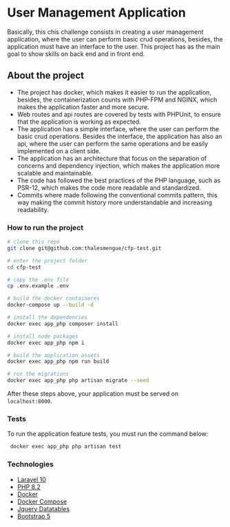 # User Management Application

Basically, this chis challenge consists in creating a user management application, where the user can perform basic crud operations,
besides, the application must have an interface to the user. This project has as the main goal to show skills on back end and in front end.

## About the project

- The project has docker, which makes it easier to run the application, besides, the containerization counts with PHP-FPM and NGINX, which makes the application faster and more secure.
- Web routes and api routes are covered by tests with PHPUnit, to ensure that the application is working as expected.
- The application has a simple interface, where the user can perform the basic crud operations. Besides the interface, the application has also an api, where the user can perform the same operations and be easily implemented on a client side.
- The application has an architecture that focus on the separation of concerns and dependency injection, which makes the application more scalable and maintainable.
- The code has followed the best practices of the PHP language, such as PSR-12, which makes the code more readable and standardized.
- Commits where made following the conventional commits pattern, this way making the commit history more understandable and increasing readability.

### How to run the project
```bash
# clone this repo
git clone git@github.com:thalesmengue/cfp-test.git
```

```bash
# enter the project folder
cd cfp-test
```

```bash
# copy the .env file
cp .env.example .env
```

```bash
# build the docker containeres
docker-compose up --build -d
```

```bash
# install the dependencies
docker exec app_php composer install
```

```bash
# install node packages
docker exec app_php npm i
```

```bash
# build the application assets
docker exec app_php npm run build
```

```bash
# run the migrations
docker exec app_php php artisan migrate --seed
```

After these steps above, your application must be served on ```localhost:8000```.

### Tests
To run the application feature tests, you must run the command below:

```bash
 docker exec app_php php artisan test
```

### Technologies
- [Laravel 10](https://laravel.com/docs/10.x/installation)
- [PHP 8.2](https://www.php.net/)
- [Docker](https://docs.docker.com/get-started/)
- [Docker Compose](https://docs.docker.com/compose/)
- [Jquery Datatables](https://datatables.net/)
- [Bootstrap 5](https://getbootstrap.com/docs/5.0/getting-started/introduction/)
